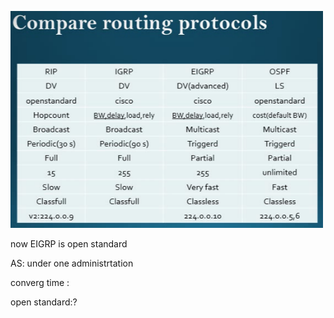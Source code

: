 
<a href="link"><img src="https://github.com/amin-amani/CCNA/blob/main/Session3/routings.PNG" alt="CCNA ||" width="500"/></a>

now EIGRP is open standard

AS: under one administrtation

converg time :

open standard:?

